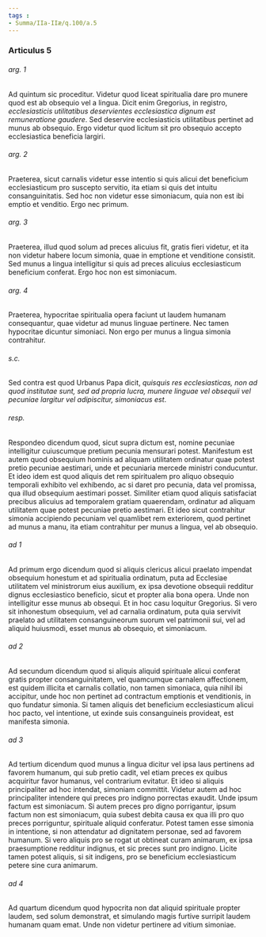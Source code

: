 ```yaml
---
tags : 
- Summa/IIa-IIæ/q.100/a.5
---
```


### Articulus 5

###### arg. 1
Ad quintum sic proceditur. Videtur quod liceat spiritualia dare pro munere quod est ab obsequio vel a lingua. Dicit enim Gregorius, in registro, *ecclesiasticis utilitatibus deservientes ecclesiastica dignum est remuneratione gaudere*. Sed deservire ecclesiasticis utilitatibus pertinet ad munus ab obsequio. Ergo videtur quod licitum sit pro obsequio accepto ecclesiastica beneficia largiri.

###### arg. 2
Praeterea, sicut carnalis videtur esse intentio si quis alicui det beneficium ecclesiasticum pro suscepto servitio, ita etiam si quis det intuitu consanguinitatis. Sed hoc non videtur esse simoniacum, quia non est ibi emptio et venditio. Ergo nec primum.

###### arg. 3
Praeterea, illud quod solum ad preces alicuius fit, gratis fieri videtur, et ita non videtur habere locum simonia, quae in emptione et venditione consistit. Sed munus a lingua intelligitur si quis ad preces alicuius ecclesiasticum beneficium conferat. Ergo hoc non est simoniacum.

###### arg. 4
Praeterea, hypocritae spiritualia opera faciunt ut laudem humanam consequantur, quae videtur ad munus linguae pertinere. Nec tamen hypocritae dicuntur simoniaci. Non ergo per munus a lingua simonia contrahitur.

###### s.c.
Sed contra est quod Urbanus Papa dicit, *quisquis res ecclesiasticas, non ad quod institutae sunt, sed ad propria lucra, munere linguae vel obsequii vel pecuniae largitur vel adipiscitur, simoniacus est*.

###### resp.
Respondeo dicendum quod, sicut supra dictum est, nomine pecuniae intelligitur cuiuscumque pretium pecunia mensurari potest. Manifestum est autem quod obsequium hominis ad aliquam utilitatem ordinatur quae potest pretio pecuniae aestimari, unde et pecuniaria mercede ministri conducuntur. Et ideo idem est quod aliquis det rem spiritualem pro aliquo obsequio temporali exhibito vel exhibendo, ac si daret pro pecunia, data vel promissa, qua illud obsequium aestimari posset. Similiter etiam quod aliquis satisfaciat precibus alicuius ad temporalem gratiam quaerendam, ordinatur ad aliquam utilitatem quae potest pecuniae pretio aestimari. Et ideo sicut contrahitur simonia accipiendo pecuniam vel quamlibet rem exteriorem, quod pertinet ad munus a manu, ita etiam contrahitur per munus a lingua, vel ab obsequio.

###### ad 1
Ad primum ergo dicendum quod si aliquis clericus alicui praelato impendat obsequium honestum et ad spiritualia ordinatum, puta ad Ecclesiae utilitatem vel ministrorum eius auxilium, ex ipsa devotione obsequii redditur dignus ecclesiastico beneficio, sicut et propter alia bona opera. Unde non intelligitur esse munus ab obsequi. Et in hoc casu loquitur Gregorius. Si vero sit inhonestum obsequium, vel ad carnalia ordinatum, puta quia servivit praelato ad utilitatem consanguineorum suorum vel patrimonii sui, vel ad aliquid huiusmodi, esset munus ab obsequio, et simoniacum.

###### ad 2
Ad secundum dicendum quod si aliquis aliquid spirituale alicui conferat gratis propter consanguinitatem, vel quamcumque carnalem affectionem, est quidem illicita et carnalis collatio, non tamen simoniaca, quia nihil ibi accipitur, unde hoc non pertinet ad contractum emptionis et venditionis, in quo fundatur simonia. Si tamen aliquis det beneficium ecclesiasticum alicui hoc pacto, vel intentione, ut exinde suis consanguineis provideat, est manifesta simonia.

###### ad 3
Ad tertium dicendum quod munus a lingua dicitur vel ipsa laus pertinens ad favorem humanum, qui sub pretio cadit, vel etiam preces ex quibus acquiritur favor humanus, vel contrarium evitatur. Et ideo si aliquis principaliter ad hoc intendat, simoniam committit. Videtur autem ad hoc principaliter intendere qui preces pro indigno porrectas exaudit. Unde ipsum factum est simoniacum. Si autem preces pro digno porrigantur, ipsum factum non est simoniacum, quia subest debita causa ex qua illi pro quo preces porriguntur, spirituale aliquid conferatur. Potest tamen esse simonia in intentione, si non attendatur ad dignitatem personae, sed ad favorem humanum. Si vero aliquis pro se rogat ut obtineat curam animarum, ex ipsa praesumptione redditur indignus, et sic preces sunt pro indigno. Licite tamen potest aliquis, si sit indigens, pro se beneficium ecclesiasticum petere sine cura animarum.

###### ad 4
Ad quartum dicendum quod hypocrita non dat aliquid spirituale propter laudem, sed solum demonstrat, et simulando magis furtive surripit laudem humanam quam emat. Unde non videtur pertinere ad vitium simoniae.


